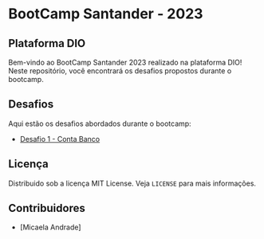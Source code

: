 # BootCamp Santander - 2023
## Plataforma DIO

Bem-vindo ao BootCamp Santander 2023 realizado na plataforma DIO! Neste repositório, você encontrará os desafios propostos durante o bootcamp.

## Desafios

Aqui estão os desafios abordados durante o bootcamp:

- [Desafio 1 - Conta Banco](src/Desafio1_ContaBanco)


## Licença
 
Distribuido sob a licença MIT License. Veja `LICENSE` para mais informações.

## Contribuidores

- [Micaela Andrade]
